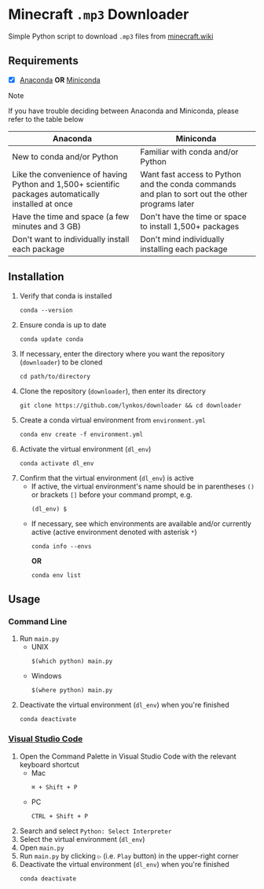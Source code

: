 # Minecraft `.mp3` Downloader
Simple Python script to download `.mp3` files from [minecraft.wiki](https://minecraft.wiki)

## Requirements
- [x] [Anaconda](https://docs.continuum.io/free/anaconda/install) **OR** [Miniconda](https://docs.conda.io/projects/miniconda/en/latest)
> [!NOTE]
> If you have trouble deciding between Anaconda and Miniconda, please refer to the table below
> <table>
> <thead>
> <tr>
> <th><center>Anaconda</center></th>
> <th><center>Miniconda</center></th>
> </tr>
> </thead>
> <tbody>
> <tr>
> <td>New to conda and/or Python</td>
> <td>Familiar with conda and/or Python</td>
> </tr>
> <tr>
> <td>Like the convenience of having Python and 1,500+ scientific packages automatically installed at once</td>
> <td>Want fast access to Python and the conda commands and plan to sort out the other programs later</td>
> </tr>
> <tr>
> <td>Have the time and space (a few minutes and 3 GB)</td>
> <td>Don't have the time or space to install 1,500+ packages</td>
> </tr>
> <tr>
> <td>Don't want to individually install each package</td>
> <td>Don't mind individually installing each package</td>
> </tr>
> </tbody>
> </table>

## Installation
1. Verify that conda is installed
   ```
   conda --version
   ```
2. Ensure conda is up to date
   ```
   conda update conda
   ```
3. If necessary, enter the directory where you want the repository (`downloader`) to be cloned
   ```
   cd path/to/directory
   ```
4. Clone the repository (`downloader`), then enter its directory
   ```
   git clone https://github.com/lynkos/downloader && cd downloader
   ```
5. Create a conda virtual environment from `environment.yml`
   ```
   conda env create -f environment.yml
   ```
6. Activate the virtual environment (`dl_env`)
   ```
   conda activate dl_env
   ```
7. Confirm that the virtual environment (`dl_env`) is active
   * If active, the virtual environment's name should be in parentheses `()` or brackets `[]` before your command prompt, e.g.
      ```
      (dl_env) $
      ```
   * If necessary, see which environments are available and/or currently active (active environment denoted with asterisk `*`)
      ```
      conda info --envs
      ```
      **OR**
      ```
      conda env list
      ```

## Usage
### Command Line
1. Run `main.py`
   * UNIX
      ```
      $(which python) main.py
      ```
   * Windows
      ```
      $(where python) main.py
      ```
2. Deactivate the virtual environment (`dl_env`) when you're finished
   ```
   conda deactivate
   ```

### [Visual Studio Code](https://code.visualstudio.com/download)
1. Open the Command Palette in Visual Studio Code with the relevant keyboard shortcut
    * Mac
      ```
      ⌘ + Shift + P
      ```
    * PC
      ```
      CTRL + Shift + P
      ```
2. Search and select `Python: Select Interpreter`
3. Select the virtual environment (`dl_env`)
4. Open `main.py`
5. Run `main.py` by clicking `▷` (i.e. `Play` button) in the upper-right corner
6. Deactivate the virtual environment (`dl_env`) when you're finished
   ```
   conda deactivate
   ```